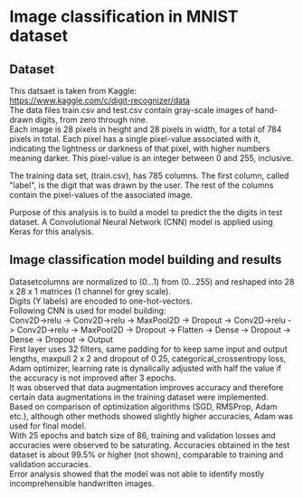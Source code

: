 # Image classification in MNIST dataset
## Dataset
This datsaet is taken from Kaggle:  
https://www.kaggle.com/c/digit-recognizer/data  
The data files train.csv and test.csv contain gray-scale images of hand-drawn digits, from zero through nine.  
Each image is 28 pixels in height and 28 pixels in width, for a total of 784 pixels in total. Each pixel has a single pixel-value associated with it, indicating the lightness or darkness of that pixel, with higher numbers meaning darker. This pixel-value is an integer between 0 and 255, inclusive.

The training data set, (train.csv), has 785 columns. The first column, called "label", is the digit that was drawn by the user. The rest of the columns contain the pixel-values of the associated image.

Purpose of this analysis is to build a model to predict the the digits in test dataset.
A Convolutional Neural Network (CNN)  model is applied using Keras for this analysis.

## Image classification model building and results

Datasetcolumns are normalized to (0...1) from (0...255) and reshaped into 28 x 28 x 1 matrices (1 channel  for grey scale).  
Digits (Y labels) are encoded to one-hot-vectors.  
Following CNN is used for model  building:  
Conv2D->relu -> Conv2D->relu -> MaxPool2D -> Dropout -> Conv2D->relu -> Conv2D->relu -> MaxPool2D -> Dropout -> Flatten -> Dense -> Dropout -> Dense -> Dropout -> Output  
First layer uses 32 filters, same padding for to keep same input and output lengths, maxpull 2 x 2 and dropout of 0.25, categorical_crossentropy loss, Adam optimizer, learning rate is dynalically adjusted with half the value if the accuracy is not improved after 3 epochs.  
It was observed that data augmentation improves accuracy and therefore certain data augmentations in the training dataset were implemented.  
Based on comparison of optimization algorithms (SGD, RMSProp, Adam etc.), although other methods showed slightly higher accuracies, Adam was used for final model.   
With 25 epochs and batch size of 86, training and validation losses and accuracies were observed to be saturating. 
Accuracies obtained in the test dataset is about 99.5% or higher (not shown), comparable to training and validation accuracies.  
Error analysis showed that the model was not able to identify mostly incomprehensible handwritten images.  
